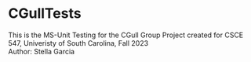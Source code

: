 # CGullTests

This is the MS-Unit Testing for the CGull Group Project created for CSCE 547, Univeristy of South Carolina, Fall 2023  
Author: Stella Garcia
